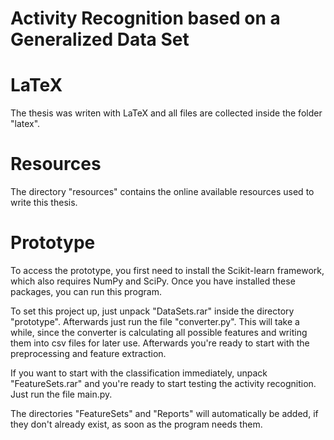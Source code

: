 # Activity Recognition based on a Generalized Data Set

# LaTeX
The thesis was writen with LaTeX and all files are collected inside the folder "latex".

# Resources
The directory "resources" contains the online available resources used to write this thesis.

# Prototype
To access the prototype, you first need to install the Scikit-learn framework, which also requires NumPy and SciPy. Once you have installed these packages, you can run this program.

To set this project up, just unpack "DataSets.rar" inside the directory "prototype". Afterwards just run the file "converter.py". This will take a while, since the converter is calculating all possible features and writing them into csv files for later use. Afterwards you're ready to start with the preprocessing and feature extraction.

If you want to start with the classification immediately, unpack "FeatureSets.rar" and you're ready to start testing the activity recognition. Just run the file main.py.

The directories "FeatureSets" and "Reports" will automatically be added, if they don't already exist, as soon as the program needs them.